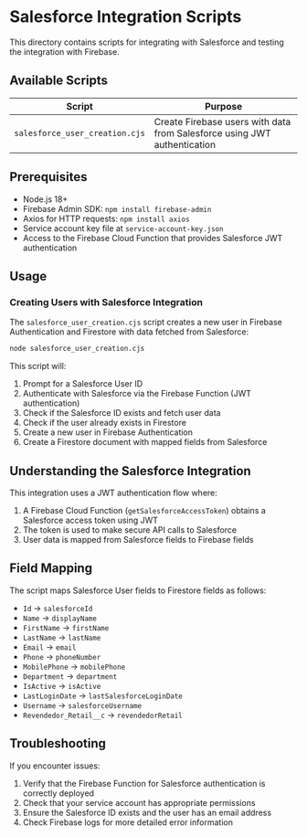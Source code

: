 # Salesforce Integration Scripts

This directory contains scripts for integrating with Salesforce and testing the integration with Firebase.

## Available Scripts

| Script | Purpose |
|--------|---------|
| `salesforce_user_creation.cjs` | Create Firebase users with data from Salesforce using JWT authentication |

## Prerequisites

- Node.js 18+
- Firebase Admin SDK: `npm install firebase-admin`
- Axios for HTTP requests: `npm install axios`
- Service account key file at `service-account-key.json`
- Access to the Firebase Cloud Function that provides Salesforce JWT authentication

## Usage

### Creating Users with Salesforce Integration

The `salesforce_user_creation.cjs` script creates a new user in Firebase Authentication and Firestore with data fetched from Salesforce:

```bash
node salesforce_user_creation.cjs
```

This script will:

1. Prompt for a Salesforce User ID
2. Authenticate with Salesforce via the Firebase Function (JWT authentication)
3. Check if the Salesforce ID exists and fetch user data
4. Check if the user already exists in Firestore
5. Create a new user in Firebase Authentication
6. Create a Firestore document with mapped fields from Salesforce

## Understanding the Salesforce Integration

This integration uses a JWT authentication flow where:

1. A Firebase Cloud Function (`getSalesforceAccessToken`) obtains a Salesforce access token using JWT
2. The token is used to make secure API calls to Salesforce
3. User data is mapped from Salesforce fields to Firebase fields

## Field Mapping

The script maps Salesforce User fields to Firestore fields as follows:

- `Id` → `salesforceId`
- `Name` → `displayName`
- `FirstName` → `firstName`
- `LastName` → `lastName`
- `Email` → `email`
- `Phone` → `phoneNumber`
- `MobilePhone` → `mobilePhone`
- `Department` → `department`
- `IsActive` → `isActive`
- `LastLoginDate` → `lastSalesforceLoginDate`
- `Username` → `salesforceUsername`
- `Revendedor_Retail__c` → `revendedorRetail`

## Troubleshooting

If you encounter issues:

1. Verify that the Firebase Function for Salesforce authentication is correctly deployed
2. Check that your service account has appropriate permissions
3. Ensure the Salesforce ID exists and the user has an email address
4. Check Firebase logs for more detailed error information 